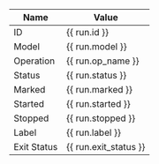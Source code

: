 | Name        | Value                 |
| -           | -                     |
| ID          | {{ run.id }}          |
| Model       | {{ run.model }}       |
| Operation   | {{ run.op_name }}     |
| Status      | {{ run.status }}      |
| Marked      | {{ run.marked }}      |
| Started     | {{ run.started }}     |
| Stopped     | {{ run.stopped }}     |
| Label       | {{ run.label }}       |
| Exit Status | {{ run.exit_status }} |
